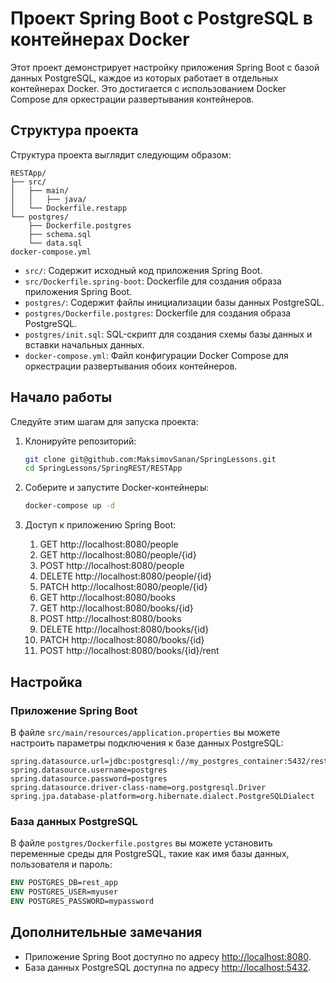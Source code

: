
# Проект Spring Boot с PostgreSQL в контейнерах Docker

Этот проект демонстрирует настройку приложения Spring Boot с базой данных PostgreSQL, 
каждое из которых работает в отдельных контейнерах Docker.
Это достигается с использованием Docker Compose для оркестрации развертывания контейнеров.

## Структура проекта

Структура проекта выглядит следующим образом:

```plaintext
RESTApp/
├── src/
│   ├── main/
│   │   ├── java/
│   └── Dockerfile.restapp
└── postgres/
    ├── Dockerfile.postgres
    ├── schema.sql
    └── data.sql
docker-compose.yml
```

- `src/`: Содержит исходный код приложения Spring Boot.
- `src/Dockerfile.spring-boot`: Dockerfile для создания образа приложения Spring Boot.
- `postgres/`: Содержит файлы инициализации базы данных PostgreSQL.
- `postgres/Dockerfile.postgres`: Dockerfile для создания образа PostgreSQL.
- `postgres/init.sql`: SQL-скрипт для создания схемы базы данных и вставки начальных данных.
- `docker-compose.yml`: Файл конфигурации Docker Compose для оркестрации развертывания обоих контейнеров.

## Начало работы

Следуйте этим шагам для запуска проекта:

1. Клонируйте репозиторий:

   ```bash
   git clone git@github.com:MaksimovSanan/SpringLessons.git
   cd SpringLessons/SpringREST/RESTApp
   ```

2. Соберите и запустите Docker-контейнеры:

   ```bash
   docker-compose up -d
   ```

3. Доступ к приложению Spring Boot:
   1. GET http://localhost:8080/people
   2. GET http://localhost:8080/people/{id}
   3. POST http://localhost:8080/people
   4. DELETE http://localhost:8080/people/{id}
   5. PATCH http://localhost:8080/people/{id}
   6. GET http://localhost:8080/books
   7. GET http://localhost:8080/books/{id}
   8. POST http://localhost:8080/books
   9. DELETE http://localhost:8080/books/{id}
   10. PATCH http://localhost:8080/books/{id}
   11. POST http://localhost:8080/books/{id}/rent


## Настройка

### Приложение Spring Boot

В файле `src/main/resources/application.properties` вы можете настроить параметры подключения к базе данных PostgreSQL:

```properties
spring.datasource.url=jdbc:postgresql://my_postgres_container:5432/rest_app
spring.datasource.username=postgres
spring.datasource.password=postgres
spring.datasource.driver-class-name=org.postgresql.Driver
spring.jpa.database-platform=org.hibernate.dialect.PostgreSQLDialect
```

### База данных PostgreSQL

В файле `postgres/Dockerfile.postgres` вы можете установить переменные среды для PostgreSQL, такие как имя базы данных, пользователя и пароль:

```Dockerfile
ENV POSTGRES_DB=rest_app
ENV POSTGRES_USER=myuser
ENV POSTGRES_PASSWORD=mypassword
```

## Дополнительные замечания

- Приложение Spring Boot доступно по адресу [http://localhost:8080](http://localhost:8080).
- База данных PostgreSQL доступна по адресу [http://localhost:5432](http://localhost:5432).
